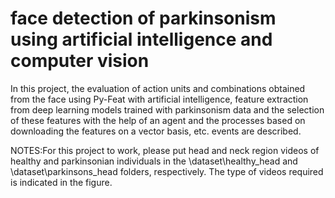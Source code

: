 # face detection of parkinsonism using artificial intelligence and computer vision
 In this project, the evaluation of action units and combinations obtained from the face using Py-Feat with artificial intelligence, feature extraction from deep learning models trained with parkinsonism data and the selection of these features with the help of an agent and the processes based on downloading the features on a vector basis, etc. events are described.

 NOTES:For this project to work, please put head and neck region videos of healthy and parkinsonian individuals in the \dataset\healthy_head and \dataset\parkinsons_head folders, respectively. The type of videos required is indicated in the figure.
 
